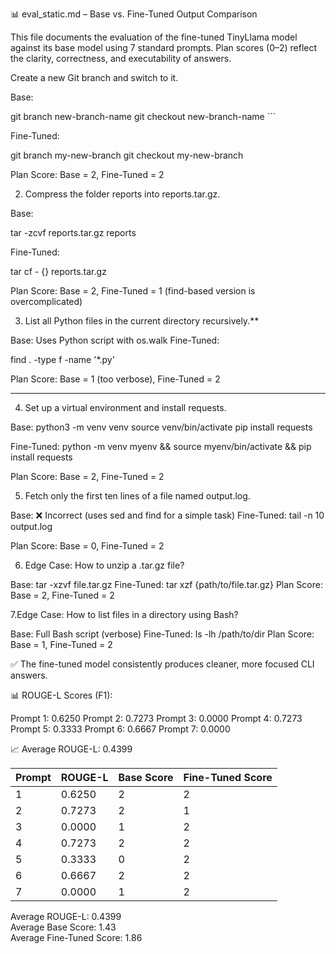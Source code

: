 📊 eval_static.md – Base vs. Fine-Tuned Output Comparison

This file documents the evaluation of the fine-tuned TinyLlama model against its base model using 7 standard prompts. Plan scores (0–2) reflect the clarity, correctness, and executability of answers.

Create a new Git branch and switch to it.

Base:

git branch new-branch-name
git checkout new-branch-name ```

Fine-Tuned:

git branch my-new-branch
git checkout my-new-branch

Plan Score: Base = 2, Fine-Tuned = 2

2. Compress the folder reports into reports.tar.gz.

Base:

tar -zcvf reports.tar.gz reports

Fine-Tuned:

tar cf - {} reports.tar.gz

Plan Score: Base = 2, Fine-Tuned = 1 (find-based version is overcomplicated)

3. List all Python files in the current directory recursively.\*\*

Base: Uses Python script with os.walk
Fine-Tuned:

find . -type f -name '\*.py'

Plan Score: Base = 1 (too verbose), Fine-Tuned = 2

---

4. Set up a virtual environment and install requests.

Base:
python3 -m venv venv
source venv/bin/activate
pip install requests

Fine-Tuned:
python -m venv myenv && source myenv/bin/activate && pip install requests

Plan Score: Base = 2, Fine-Tuned = 2

5. Fetch only the first ten lines of a file named output.log.

Base: ❌ Incorrect (uses sed and find for a simple task)
Fine-Tuned:
tail -n 10 output.log

Plan Score: Base = 0, Fine-Tuned = 2

6. Edge Case: How to unzip a .tar.gz file?

Base: tar -xzvf file.tar.gz
Fine-Tuned:
tar xzf {path/to/file.tar.gz}
Plan Score: Base = 2, Fine-Tuned = 2

7.Edge Case: How to list files in a directory using Bash?

Base: Full Bash script (verbose)
Fine-Tuned:
ls -lh /path/to/dir
Plan Score: Base = 1, Fine-Tuned = 2

✅ The fine-tuned model consistently produces cleaner, more focused CLI answers.

📊 ROUGE-L Scores (F1):

Prompt 1: 0.6250
Prompt 2: 0.7273
Prompt 3: 0.0000
Prompt 4: 0.7273
Prompt 5: 0.3333
Prompt 6: 0.6667
Prompt 7: 0.0000

📈 Average ROUGE-L: 0.4399

| Prompt | ROUGE-L | Base Score | Fine-Tuned Score |
| ------ | ------- | ---------- | ---------------- |
| 1      | 0.6250  | 2          | 2                |
| 2      | 0.7273  | 2          | 1                |
| 3      | 0.0000  | 1          | 2                |
| 4      | 0.7273  | 2          | 2                |
| 5      | 0.3333  | 0          | 2                |
| 6      | 0.6667  | 2          | 2                |
| 7      | 0.0000  | 1          | 2                |

Average ROUGE-L: 0.4399  
Average Base Score: 1.43  
Average Fine-Tuned Score: 1.86
